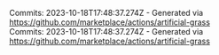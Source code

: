 Commits: 2023-10-18T17:48:37.274Z - Generated via https://github.com/marketplace/actions/artificial-grass
<br>
Commits: 2023-10-18T17:48:37.274Z - Generated via https://github.com/marketplace/actions/artificial-grass
<br>

